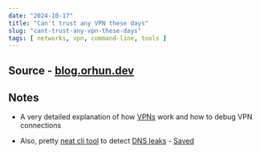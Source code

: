 ```yaml
---
date: "2024-10-17"
title: "Can't trust any VPN these days"
slug: "cant-trust-any-vpn-these-days"
tags: [ networks, vpn, command-line, tools ]
---
```




## Source - [blog.orhun.dev][1]

## Notes
* A very detailed explanation of how [VPNs][2] work and how to debug VPN connections
* Also, pretty [neat cli tool][3] to detect [DNS leaks][4] - [Saved][5]



  [1]: https://blog.orhun.dev/cant-trust-any-vpn/
  [2]: https://en.wikipedia.org/wiki/Virtual_private_network
  [3]: https://github.com/macvk/dnsleaktest
  [4]: https://bash.ws/dnsleak
  [5]: /saves/repository-dnsleaktest/
